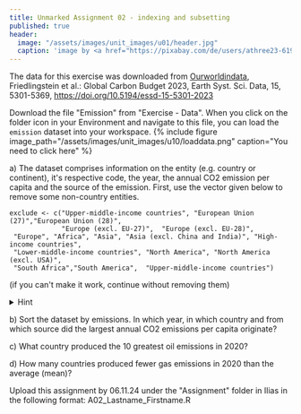 ```yaml
---
title: Unmarked Assignment 02 - indexing and subsetting
published: true
header:
  image: "/assets/images/unit_images/u01/header.jpg"
  caption: 'image by <a href="https://pixabay.com/de/users/athree23-6195572/?utm_source=link-attribution&utm_medium=referral&utm_campaign=image&utm_content=4855963">Adrian</a> on <a href="https://pixabay.com/de//?utm_source=link-attribution&utm_medium=referral&utm_campaign=image&utm_content=4855963">Pixabay</a>'
---
```


The data for this exercise was downloaded from [Ourworldindata](https://ourworldindata.org/co2-and-greenhouse-gas-emissions),   
Friedlingstein et al.: Global Carbon Budget 2023, Earth Syst. Sci. Data, 15, 5301-5369, https://doi.org/10.5194/essd-15-5301-2023 

Download the file "Emission" from "Exercise - Data". When you click on the folder icon in your Environment and navigate to this file, you can load the `emission` dataset into your workspace. 
{% include figure image_path="/assets/images/unit_images/u10/loaddata.png" caption="You need to click here" %}




a) The dataset comprises information on the entity (e.g. country or continent), it's respective code, the year, the annual CO2 emission per capita and the source of the emission. First, use the vector given below to remove some non-country entities.

```
exclude <- c("Upper-middle-income countries", "European Union (27)","European Union (28)", 
             "Europe (excl. EU-27)",  "Europe (excl. EU-28)",
 "Europe", "Africa", "Asia", "Asia (excl. China and India)", "High-income countries", 
 "Lower-middle-income countries", "North America", "North America (excl. USA)", 
 "South Africa","South America",  "Upper-middle-income countries")
```

(if you can't make it work, continue without removing them)

 <details>
   <summary>Hint </summary>
     read [this chapter](/moer-bsc-base-r/unit04/unit04-03_subsetting.html) carefully
  </details>



b) Sort the dataset by emissions. In which year, in which country and from which source did the largest annual CO2 emissions per capita originate?

c) What country produced the 10 greatest oil emissions in 2020? 
    
d) How many countries produced fewer gas emissions in 2020 than the average (mean)? 

Upload this assignment by 06.11.24 under the "Assignment" folder in Ilias in the following format:
A02_Lastname_Firstname.R